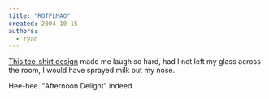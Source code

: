 ```yaml
---
title: "ROTFLMAO"
created: 2004-10-15
authors:
  - ryan
---
```


[This tee-shirt design](http://www.threadless.com/product/157.html) made me laugh so hard, had I not left my glass across the room, I would have sprayed milk out my nose.

Hee-hee. "Afternoon Delight" indeed.
